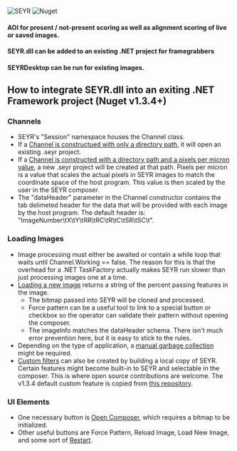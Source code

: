 ![SEYR](https://user-images.githubusercontent.com/19335151/165121032-fe8c9a68-3cf7-4112-8ee5-a5f04922ef1c.png) ![Nuget](https://img.shields.io/nuget/v/SEYR)
#### AOI for present / not-present scoring as well as alignment scoring of live or saved images.
#### SEYR.dll can be added to an existing .NET project for framegrabbers
#### SEYRDesktop can be run for existing images.

## How to integrate SEYR.dll into an exiting .NET Framework project (Nuget v1.3.4+)
### Channels
- SEYR's "Session" namespace houses the Channel class. 
- If a [Channel is constructued with only a directory path](https://github.com/bradmartin333/SEYR/blob/637b27327cb87c60b721c60accababeb3caa84ab/SEYRproject/SEYRDesktop/FormMain.cs#L106), it will open an existing .seyr project.
- If a [Channel is constructed with a directory path and a pixels per micron value](https://github.com/bradmartin333/SEYR/blob/637b27327cb87c60b721c60accababeb3caa84ab/SEYRproject/SEYRDesktop/FormMain.cs#L108), a new .seyr project will be created at that path. Pixels per micron is a value that scales the actual pixels in SEYR images to match the coordinate space of the host program. This value is then scaled by the user in the SEYR composer.
- The "dataHeader" parameter in the Channel constructor contains the tab delimeted header for the data that will be provided with each image by the host program. The default header is: "ImageNumber\tX\tY\tRR\tRC\tR\tC\tSR\tSC\t".
### Loading Images
- Image processing must either be awaited or contain a while loop that waits until Channel.Working == false. The reason for this is that the overhead for a .NET TaskFactory actually makes SEYR run slower than just processing images one at a time.
- [Loading a new image](https://github.com/bradmartin333/SEYR/blob/53bd15335e012986d650a825d8d99a340c1b5b7d/SEYRproject/SEYRDesktop/FormMain.cs#L33) returns a string of the percent passing features in the image.
  - The bitmap passed into SEYR will be cloned and processed.
  - Force pattern can be a useful tool to link to a special button or checkbox so the operator can validate their pattern without opening the composer.
  - The imageInfo matches the dataHeader schema. There isn't much error prevention here, but it is easy to stick to the rules.
- Depending on the type of application, a [manual garbage collection](https://github.com/bradmartin333/SEYR/blob/53bd15335e012986d650a825d8d99a340c1b5b7d/SEYRproject/SEYRDesktop/FormMain.cs#L36) might be required.
- [Custom filters](https://github.com/bradmartin333/SEYR/blob/71c895f670465773c0bc00a33e932b7a4292b2cf/SEYRproject/SEYRDesktop/FormMain.cs#L170) can also be created by building a local copy of SEYR. Certain features might become built-in to SEYR and selectable in the composer. This is where open source contributions are welcome. The v1.3.4 default custom feature is copied from [this repository](https://github.com/bradmartin333/GridImaging).
### UI Elements
- One necessary button is [Open Composer](https://github.com/bradmartin333/SEYR/blob/53bd15335e012986d650a825d8d99a340c1b5b7d/SEYRproject/SEYRDesktop/FormMain.cs#L41), which requires a bitmap to be initialized.
- Other useful buttons are Force Pattern, Reload Image, Load New Image, and some sort of [Restart](https://github.com/bradmartin333/SEYR/blob/53bd15335e012986d650a825d8d99a340c1b5b7d/SEYRproject/SEYRDesktop/FormMain.cs#L44).
